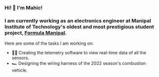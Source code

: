 ### Hi! 👋 I'm Mahic!

### I am currently working as an electronics engineer at Manipal Institute of Technology's oldest and most prestigious student project, [Formula Manipal](https://www.formulamanipal.in/).

Here are some of the tasks I am working on:

- 👨‍💻 Creating the telemetry software to view real-time data of all the sensors.
- 🏎️ Designing the wiring harness of the 2022 season's combustion vehicle.

